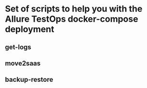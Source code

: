 # Set of scripts to help you with the Allure TestOps docker-compose deployment

## get-logs

## move2saas

## backup-restore